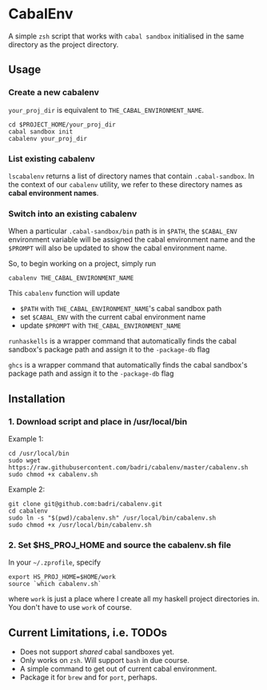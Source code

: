 # CabalEnv

A simple `zsh` script that works with `cabal sandbox` initialised in the same directory as the project directory.

## Usage

### Create a new cabalenv

`your_proj_dir` is equivalent to `THE_CABAL_ENVIRONMENT_NAME`.

```
cd $PROJECT_HOME/your_proj_dir
cabal sandbox init
cabalenv your_proj_dir
```

### List existing cabalenv

`lscabalenv` returns a list of directory names that contain `.cabal-sandbox`.  In the context of our `cabalenv` utility, we refer to these directory names as **cabal environment names**.

### Switch into an existing cabalenv

When a particular `.cabal-sandbox/bin` path is in `$PATH`, the `$CABAL_ENV` environment variable will be assigned the cabal environment name and the `$PROMPT` will also be updated to show the cabal environment name.

So, to begin working on a project, simply run

`cabalenv THE_CABAL_ENVIRONMENT_NAME`

This `cabalenv` function will update

* `$PATH` with `THE_CABAL_ENVIRONMENT_NAME`'s cabal sandbox path
* set `$CABAL_ENV` with the current cabal environment name
* update `$PROMPT` with `THE_CABAL_ENVIRONMENT_NAME`

`runhaskells` is a wrapper command that automatically finds the cabal sandbox's package path and assign it to the `-package-db` flag

`ghcs` is a wrapper command that automatically finds the cabal sandbox's package path and assign it to the `-package-db` flag

## Installation

### 1. Download script and place in /usr/local/bin

Example 1:

```
cd /usr/local/bin
sudo wget https://raw.githubusercontent.com/badri/cabalenv/master/cabalenv.sh
sudo chmod +x cabalenv.sh
```

Example 2:

```
git clone git@github.com:badri/cabalenv.git
cd cabalenv
sudo ln -s "$(pwd)/cabalenv.sh" /usr/local/bin/cabalenv.sh
sudo chmod +x /usr/local/bin/cabalenv.sh
```

### 2. Set $HS_PROJ_HOME and source the cabalenv.sh file

In your `~/.zprofile`, specify

```
export HS_PROJ_HOME=$HOME/work
source `which cabalenv.sh`
```

where `work` is just a place where I create all my haskell project directories in.  You don't have to use `work` of course.

## Current Limitations, i.e. TODOs

* Does not support *shared* cabal sandboxes yet.
* Only works on `zsh`.  Will support `bash` in due course.
* A simple command to get out of current cabal environment.
* Package it for `brew` and for `port`, perhaps.
